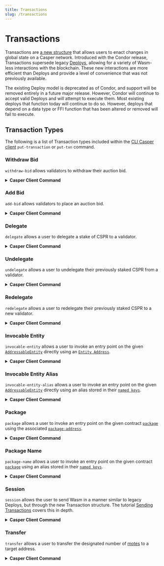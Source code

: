 ```yaml
---
title: Transactions
slug: /transactions
---
```


# Transactions

Transactions are [a new structure](../developers/json-rpc/types_chain.md#transaction) that allows users to enact changes in global state on a Casper network. Introduced with the Condor release, Transactions supersede legacy [Deploys](./glossary/D.md#deploy), allowing for a variety of Wasm-less interactions with the blockchain. These new interactions are more efficient than Deploys and provide a level of convenience that was not previously available.

The existing Deploy model is deprecated as of Condor, and support will be removed entirely in a future major release. However, Condor will continue to accept valid Deploys and will attempt to execute them. Most existing deploys that function today will continue to do so. However, deploys that depend on a data type or FFI function that has been altered or removed will fail to execute.

## Transaction Types

The following is a list of Transaction types included within the [CLI Casper client](https://github.com/casper-ecosystem/casper-client-rs/tree/dev) `put-transaction` or `put-txn` command.

### Withdraw Bid

`withdraw-bid` allows validators to withdraw their auction bid.

<details>
<summary><b>Casper Client Command</b></summary>

```json

casper-client put-txn withdraw-bid
/// The public key of the bidder.
  --public-key <FORMATTED STRING or PATH>
/// The amount in motes to be withdrawn.
  --transaction-amount <INTEGER>
/// The maximum gas price that the user is willing to pay for this transaction.
  --gas-price-tolerance <INTEGER>
/// The path to the local secret key file, or the [`initiator address`](../developers/json-rpc/types_chain.md#initiatoraddr) sending the transaction.
  <--secret-key <PATH>|--initiator-address <HEX STRING>>

```

</details>

### Add Bid

`add-bid` allows validators to place an auction bid.

<details>
<summary><b>Casper Client Command</b></summary>

```json

casper-client put-txn add-bid
/// The [delegation rate](../concepts/economics/staking.md#delegation-rate) for delegators staking on to this validator.
  --delegation-rate <INTEGER>
/// The public key of the bidder.
  --public-key <FORMATTED STRING or PATH>
/// The amount in motes to be bid.
  --transaction-amount <INTEGER>
/// The minimum amount of motes that a delegator can stake to this validator.
  --minimum-delegation-amount <INTEGER>
/// The maximum amount of motes that a delegator can stake to this validator.
  --maximum-delegation-amount <INTEGER>
/// The maximum gas price that the user is willing to pay for this transaction.
  --gas-price-tolerance <INTEGER>
/// The path to the local secret key file, or the [`initiator address`](../developers/json-rpc/types_chain.md#initiatoraddr) sending the transaction.
  <--secret-key <PATH>|--initiator-address <HEX STRING>>

```
</details>

### Delegate

`delegate` allows a user to delegate a stake of CSPR to a validator.

<details>
<summary><b>Casper Client Command</b></summary>

```json

casper-client put-txn delegate
/// The delegator's public key.
  --delegator <STRING>
/// The validator's public key.
  --validator <STRING>
/// The amount in motes to stake with this validator.
  --transaction-amount <INTEGER>
/// The maximum gas price that the user is willing to pay for this transaction.
  --gas-price-tolerance <INTEGER>
/// The path to the local secret key file, or the [`initiator address`](../developers/json-rpc/types_chain.md#initiatoraddr) sending the transaction.
  <--secret-key <PATH>|--initiator-address <HEX STRING>>

```

</details>

### Undelegate

`undelegate` allows a user to undelegate their previously staked CSPR from a validator.

<details>
<summary><b>Casper Client Command</b></summary>

```json

casper-client put-txn undelegate
/// The delegator's public key.
  --delegator <STRING>
/// The validator's public key.
  --validator <STRING>
/// The amount in motes to undelegate from this validator.
  --transaction-amount <INTEGER>
/// The maximum gas price that the user is willing to pay for this transaction. 
  --gas-price-tolerance <INTEGER>
/// The path to the local secret key file, or the [`initiator address`](../developers/json-rpc/types_chain.md#initiatoraddr) sending the transaction.
  <--secret-key <PATH>|--initiator-address <HEX STRING>>

```

</details>

### Redelegate

`redelegate` allows a user to redelegate their previously staked CSPR to a new validator.

<details>
<summary><b>Casper Client Command</b></summary>

```json

casper-client put-txn redelegate
/// The delegator's public key.
  --delegator <STRING>
/// The old validator's public key.
  --validator <STRING>
/// The new validator's public key.
  --new-validator <STRING>
/// The amount in motes to redelegate from the old validator to the new validator.
  --transaction-amount <INTEGER>
/// The maximum gas price that the user is willing to pay for this transaction. 
  --gas-price-tolerance <INTEGER>
/// The path to the local secret key file, or the [`initiator address`](../developers/json-rpc/types_chain.md#initiatoraddr) sending the transaction.
  <--secret-key <PATH>|--initiator-address <HEX STRING>>

```

</details>

### Invocable Entity

`invocable-entity` allows a user to invoke an entry point on the given [`AddressableEntity`](./addressable-entity.md) directly using an [`Entity Address`](./key-types.md#addressableentity).

<details>
<summary><b>Casper Client Command</b></summary>

```json

casper-client put-txn invocable-entity
/// The [`entity-hash`](../developers/json-rpc/types_chain.md#addressableentityhash) of the entity to invoke.
  --entity-address <FORMATTED STRING or PATH>
/// The entry point on the invocable entity.
  --session-entry-point <NAME>
/// The maximum gas price that the user is willing to pay for this transaction.
  --gas-price-tolerance <INTEGER>
/// The path to the local secret key file, or the [`initiator address`](../developers/json-rpc/types_chain.md#initiatoraddr) sending the transaction.
  <--secret-key <PATH>|--initiator-address <HEX STRING>>

```

</details>

### Invocable Entity Alias

`invocable-entity-alias` allows a user to invoke an entry point on the given [`AddressableEntity`](./addressable-entity.md) directly using an alias stored in their [`named keys`](./glossary/N.md#named-keys).

<details>
<summary><b>Casper Client Command</b></summary>

```json

casper-client put-txn invocable-entity-alias
/// The entity alias stored in the calling entity's named keys.
  --entity-alias <STRING>
/// The entry point on the invocable entity. 
  --session-entry-point <NAME>
/// The maximum gas price that the user is willing to pay for this transaction.
  --gas-price-tolerance <INTEGER>
/// The path to the local secret key file, or the [`initiator address`](../developers/json-rpc/types_chain.md#initiatoraddr) sending the transaction.
  <--secret-key <PATH>|--initiator-address <HEX STRING>>

```

</details>

### Package

`package` allows a user to invoke an entry point on the given contract [`package`](../developers/writing-onchain-code/upgrading-contracts.md#the-contract-package) using the associated [`package-address`](./key-types.md#package).

<details>
<summary><b>Casper Client Command</b></summary>

```json 

casper-client put-txn package
/// The address of the contract package.
  --package-address <FORMATTED STRING or PATH>
/// The entry point to invoke on the package.
  --session-entry-point <NAME>
/// The maximum gas price that the user is willing to pay for this transaction.
  --gas-price-tolerance <INTEGER>
/// The path to the local secret key file, or the [`initiator address`](../developers/json-rpc/types_chain.md#initiatoraddr) sending the transaction.
  <--secret-key <PATH>|--initiator-address <HEX STRING>>

```

</details>

### Package Name

`package-name` allows a user to invoke an entry point on the given contract [`package`](../developers/writing-onchain-code/upgrading-contracts.md#the-contract-package) using an alias stored in their [`named keys`](./glossary/N.md#named-keys).

<details>
<summary><b>Casper Client Command</b></summary>

```json

casper-client put-txn package-name
/// The package alias stored in the calling entity's named keys.
  --package-alias <STRING>
/// The entry point to invoke on the package.
  --session-entry-point <NAME>
/// The maximum gas price that the user is willing to pay for this transaction.
  --gas-price-tolerance <INTEGER>
/// The path to the local secret key file, or the [`initiator address`](../developers/json-rpc/types_chain.md#initiatoraddr) sending the transaction.
  <--secret-key <PATH>|--initiator-address <HEX STRING>>

```

</details>

### Session

`session` allows the user to send Wasm in a manner similar to legacy Deploys, but through the new Transaction structure. The tutorial [Sending Transactions](../developers/cli/sending-transactions.md) covers this in depth.

<details>
<summary><b>Casper Client Command</b></summary>

```json

casper-client put-txn session
/// The local path pointing to Wasm that will be sent to global state.
  --transaction-path <PATH>
/// An entry point on a previously installed contract, if applicable.
  --session-entry-point <NAME>
/// The category of the Transaction, in decreasing size order.
  --category <install-upgrade|large|medium|small>
/// The maximum gas price that the user is willing to pay for this transaction.
  --gas-price-tolerance <INTEGER>
/// The path to the local secret key file, or the [`initiator address`](../developers/json-rpc/types_chain.md#initiatoraddr) sending the transaction.
  <--secret-key <PATH>|--initiator-address <HEX STRING>>

```

</details>

### Transfer

`transfer` allows a user to transfer the designated number of [motes](./glossary/M.md#motes) to a target address.

<details>
<summary><b>Casper Client Command</b></summary>

```json

casper-client put-txn transfer
/// The recipient of the transfer.
  --target <FORMATTED STRING>
/// The amount in motes to be transferred.
  --transfer-amount <INTEGER>
/// The maximum gas price that the user is willing to pay for this transaction.
  --gas-price-tolerance <INTEGER>
/// The path to the local secret key file, or the [`initiator address`](../developers/json-rpc/types_chain.md#initiatoraddr) sending the transaction.
  <--secret-key <PATH>|--initiator-address <HEX STRING>>

```

  </details>
